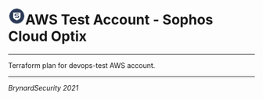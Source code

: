 # <img src="./assets/Sophos-icon.png" width="35" height="35" />AWS Test Account - Sophos Cloud Optix
***

Terraform plan for devops-test AWS account. 

***
_BrynardSecurity 2021_
